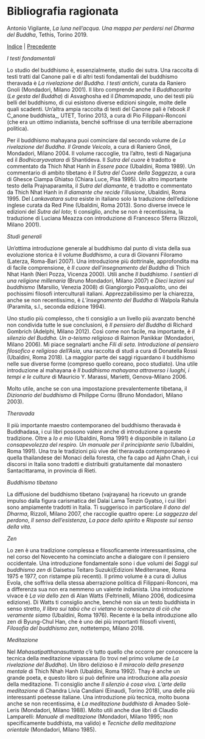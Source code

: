 
# Bibliografia ragionata

Antonio Vigilante, _La luna nell’acqua. Una mappa per perdersi nel Dharma del Buddha_, Tethis, Torino 2019.

[Indice](index.md) | [Precedente](gabbie.md) 

_I testi fondamentali_

Lo studio del buddhismo è, essenzialmente, studio dei sutra. Una raccolta di testi tratti dal Canone pali e di altri testi fondamentali del buddhismo theravada è _La rivelazione del Buddha. I testi antichi_, curata da Raniero Gnoli (Mondadori, Milano 2001). Il libro comprende anche il _Buddhacarita_ (_Le gesta del Buddha_) di Asvaghosha ed il _Dhammapada_, uno dei testi più belli del buddhismo, di cui esistono diverse edizioni singole, molte delle quali scadenti. Un’altra ampia raccolta di testi del Canone pali è l’ebook _Il_ C_anone buddhista_, UTET, Torino 2013, a cura di Pio Filippani-Ronconi (che era un ottimo indianista, benché soffrisse di una terribile aberrazione politica).

Per il buddhismo mahayana puoi cominciare dal secondo volume de _La rivelazione del Buddha. Il Grande Veicolo_, a cura di Raniero Gnoli, Mondadori, Milano 2004. Il volume raccoglie, tra l’altro, testi di Nagarjuna ed il _Bodhicaryavatara_ di Shantideva. Il _Sutra del cuore_ è tradotto e commentato da Thich Nhat Hanh in _Essere pace_ (Ubaldini, Roma 1989). Un commentario di ambito tibetano è _Il Sutra del Cuore della Saggezza_, a cura di Ghesce Ciampa Ghiatso (Chiara Luce, Pisa 1995). Un altro importante testo della Prajnaparamita, il _Sutra del diamante_, è tradotto e commentato da Thich Nhat Hanh in _Il diamante che recide l’illusione_, Ubaldini, Roma 1995. Del _Lankavatara sutra_ esiste in italiano solo la traduzione dell’edizione inglese curata da Red Pine (Ubaldini, Roma 2013). Sono diverse invece le edizioni del _Sutra del loto_; ti consiglio, anche se non è recentissima, la traduzione di Luciana Meazza con introduzione di Francesco Sferra (Rizzoli, Milano 2001).

_Studi generali_

Un’ottima introduzione generale al buddhismo dal punto di vista della sua evoluzione storica è il volume _Buddhismo_, a cura di Giovanni Filoramo (Laterza, Roma-Bari 2007). Una introduzione più dottrinale, approfondita ma di facile comprensione, è _Il cuore dell’insegnamento del Buddha_ di Thich Nhat Hanh (Neri Pozza, Vicenza 2000). Utili anche _Il buddhismo. I sentieri di una religione millenaria_ (Bruno Mondadori, Milano 2007) e _Dieci lezioni sul buddhismo_ (Marsilio, Venezia 2008) di Giangiorgio Pasqualotto, uno dei pochissimi filosofi interculturali italiani. Apprezzabilissimo per la chiarezza, anche se non recentissimo, è _L’insegnamento del Buddha_ di Walpola Rahula (Paramita, s.l., seconda edizione 1994).

Uno studio più complesso, che ti consiglio a un livello più avanzato benché non condivida tutte le sue conclusioni, è _Il pensiero del Buddha_ di Richard Gombrich (Adelphi, Milano 2012). Così come non facile, ma importante, è _Il silenzio del Buddha. Un a-teismo religioso_ di Raimon Panikkar (Mondadori, Milano 2006). Mi piace segnalarti anche _Fili di seta. Introduzione al pensiero filosofico e religioso dell’Asia_, una raccolta di studi a cura di Donatella Rossi (Ubaldini, Roma 2018). La maggior parte dei saggi riguardano il buddhismo nelle sue diverse forme (compreso quello coreano, poco studiato). Una utile introduzione al mahayana è _Il buddhismo mahayana attraverso i luoghi, i tempi e le culture_ di Mauricio Y. Marassi, Marietti, Genova-Milano 2006.

Molto utile, anche se con una impostazione prevalentemente tibetana, il _Dizionario del buddhismo_ di Philippe Cornu (Bruno Mondadori, Milano 2003).

_Theravada_

Il più importante maestro contemporaneo del buddhismo theravada è Buddhadasa, i cui libri possono valere anche di introduzione a queste tradizione. Oltre a _Io e mio_ (Ubaldini, Roma 1991) è disponibile in italiano _La consapevolezza del respiro. Un manuale per il principiante serio_ (Ubaldini, Roma 1991). Una tra le tradizioni più vive del theravada contemporaneo è quella thailandese dei Monaci della foresta, che fa capo ad Ajahn Chah, i cui discorsi in Italia sono tradotti e distribuiti gratuitamente dal monastero Santacittarama, in provincia di Rieti.

_Buddhismo tibetano_

La diffusione del buddhismo tibetano (vajrayana) ha ricevuto un grande impulso dalla figura carismatica del Dalai Lama Tenzin Gyatso, i cui libri sono ampiamente tradotti in Italia. Ti suggerisco in particolare _Il dono del Dharma_, Rizzoli, Milano 2007, che raccoglie quattro opere: _La saggezza del perdono_, _Il senso dell’esistenza_, _La pace dello spirito_ e _Risposte sul senso della vita._

_Zen_

Lo zen è una tradizione complessa e filosoficamente interessantissima, che nel corso del Novecento ha cominciato anche a dialogare con il pensiero occidentale. Una introduzione fondamentale sono i due volumi dei _Saggi sul buddhismo zen_ di Daisetsu Teitaro Suzuki(Edizioni Mediterranee, Roma 1975 e 1977, con ristampe più recenti). Il primo volume è a cura di Julius Evola, che soffriva della stessa aberrazione politica di Filippani-Ronconi, ma a differenza sua non era nemmeno un valente indianista. Una introduzione vivace è _La via dello zen_ di Alan Watts (Feltrinelli, Milano 2006, dodicesima edizione). Di Watts ti consiglio anche, benché non sia un testo buddhista in senso stretto, _Il libro sui tabù che ci vietano la conoscenza di ciò che veramente siamo_ (Ubaldini, Roma 1976). Recente è la bella introduzione allo zen di Byung-Chul Han, che è uno dei più importanti filosofi viventi, _Filosofia del buddhismo zen_, nottetempo, Milano 2018.

_Meditazione_

Nel _Mahasatipatthanasuttanta_ c’è tutto quello che occorre per conoscere la tecnica della meditazione vipassana (lo trovi nel primo volume de _La rivelazione del Buddha_). Un libro delizioso è _Il miracolo della presenza mentale_ di Thich Nhah Hanh (Ubaldini, Roma 1992). Thay è anche un grande poeta, e questo libro si può definire una introduzione alla _poesia_ della meditazione. Ti consiglio anche _Il silenzio è cosa viva. L’arte della meditazione_ di Chandra Livia Candiani (Einaudi, Torino 2018), una delle più interessanti poetesse italiane. Una introduzione più tecnica, molto buona anche se non recentissima, è _La meditazione buddhista_ di Amadeo Solé-Leris (Mondadori, Milano 1988). Molto utili anche due libri di Claudio Lamparelli: _Manuale di meditazione_ (Mondadori, Milano 1995; non specificamente buddhista, ma valido) e _Tecniche della meditazione orientale_ (Mondadori, Milano 1985).